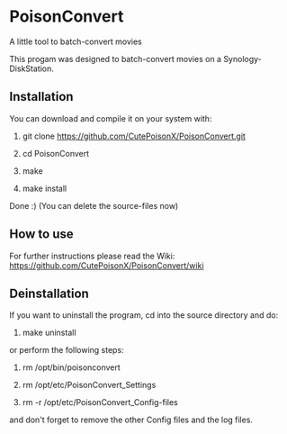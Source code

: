PoisonConvert
=============

A little tool to batch-convert movies

This progam was designed to batch-convert movies on a Synology-DiskStation.

## Installation

You can download and compile it on your system with:

1) git clone https://github.com/CutePoisonX/PoisonConvert.git

2) cd PoisonConvert

3) make

4) make install
   
Done :)
(You can delete the source-files now)

## How to use

For further instructions please read the Wiki:
https://github.com/CutePoisonX/PoisonConvert/wiki

## Deinstallation
If you want to uninstall the program, cd into the source directory and do:

1) make uninstall

or perform the following steps:

1) rm /opt/bin/poisonconvert

2) rm /opt/etc/PoisonConvert_Settings

3) rm -r /opt/etc/PoisonConvert_Config-files

and don't forget to remove the other Config files and the log files.
